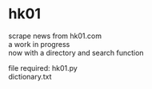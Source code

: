 # hk01
scrape news from hk01.com\
a work in progress\
now with a directory and search function

file required:
hk01.py\
dictionary.txt
